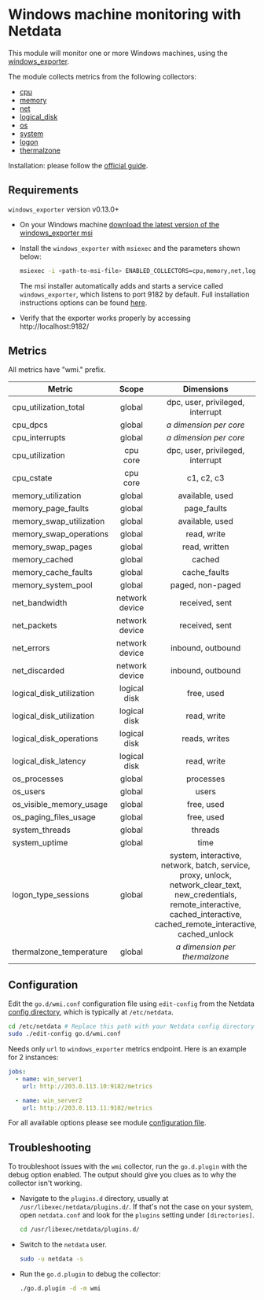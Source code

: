 <!--
title: "Windows machine monitoring with Netdata"
description: "Monitor the health and performance of Windows machines with zero configuration, per-second metric granularity, and interactive visualizations."
custom_edit_url: https://github.com/netdata/go.d.plugin/edit/master/modules/wmi/README.md
sidebar_label: "Windows machines"
-->

# Windows machine monitoring with Netdata

This module will monitor one or more Windows machines, using
the [windows_exporter](https://github.com/prometheus-community/windows_exporter).

The module collects metrics from the following collectors:

- [cpu](https://github.com/prometheus-community/windows_exporter/blob/master/docs/collector.cpu.md)
- [memory](https://github.com/prometheus-community/windows_exporter/blob/master/docs/collector.memory.md)
- [net](https://github.com/prometheus-community/windows_exporter/blob/master/docs/collector.net.md)
- [logical_disk](https://github.com/prometheus-community/windows_exporter/blob/master/docs/collector.logical_disk.md)
- [os](https://github.com/prometheus-community/windows_exporter/blob/master/docs/collector.os.md)
- [system](https://github.com/prometheus-community/windows_exporter/blob/master/docs/collector.system.md)
- [logon](https://github.com/prometheus-community/windows_exporter/blob/master/docs/collector.logon.md)
- [thermalzone](https://github.com/prometheus-community/windows_exporter/blob/master/docs/collector.thermalzone.md)

Installation: please follow the [official guide](https://github.com/prometheus-community/windows_exporter#installation).

## Requirements

`windows_exporter` version v0.13.0+

- On your Windows
  machine [download the latest version of the windows_exporter msi](https://github.com/prometheus-community/windows_exporter/releases)

- Install the `windows_exporter` with `msiexec` and the parameters shown below:

  ```bash 
  msiexec -i <path-to-msi-file> ENABLED_COLLECTORS=cpu,memory,net,logical_disk,os,system,logon,thermalzone
  ```

  The msi installer automatically adds and starts a service called `windows_exporter`, which listens to port 9182 by
  default.
  Full installation instructions options can be
  found  [here](https://github.com/prometheus-community/windows_exporter/releases).

- Verify that the exporter works properly by accessing http://localhost:9182/

## Metrics

All metrics have "wmi." prefix.

| Metric                   |     Scope      |                                                                                     Dimensions                                                                                     |    Units     |
|--------------------------|:--------------:|:----------------------------------------------------------------------------------------------------------------------------------------------------------------------------------:|:------------:|
| cpu_utilization_total    |     global     |                                                                          dpc, user, privileged, interrupt                                                                          |  percentage  |
| cpu_dpcs                 |     global     |                                                                            <i>a dimension per core</i>                                                                             |    dpcs/s    |
| cpu_interrupts           |     global     |                                                                            <i>a dimension per core</i>                                                                             | interrupts/s |
| cpu_utilization          |    cpu core    |                                                                          dpc, user, privileged, interrupt                                                                          |  percentage  |
| cpu_cstate               |    cpu core    |                                                                                     c1, c2, c3                                                                                     |  percentage  |
| memory_utilization       |     global     |                                                                                  available, used                                                                                   |     KiB      |
| memory_page_faults       |     global     |                                                                                    page_faults                                                                                     |   events/s   |
| memory_swap_utilization  |     global     |                                                                                  available, used                                                                                   |     KiB      |
| memory_swap_operations   |     global     |                                                                                    read, write                                                                                     | operations/s |
| memory_swap_pages        |     global     |                                                                                   read, written                                                                                    |   pages/s    |
| memory_cached            |     global     |                                                                                       cached                                                                                       |     KiB      |
| memory_cache_faults      |     global     |                                                                                    cache_faults                                                                                    |   events/s   |
| memory_system_pool       |     global     |                                                                                  paged, non-paged                                                                                  |     KiB      |
| net_bandwidth            | network device |                                                                                   received, sent                                                                                   |  kilobits/s  |
| net_packets              | network device |                                                                                   received, sent                                                                                   |  packets/s   |
| net_errors               | network device |                                                                                 inbound, outbound                                                                                  |   errors/s   |
| net_discarded            | network device |                                                                                 inbound, outbound                                                                                  |  discards/s  |
| logical_disk_utilization |  logical disk  |                                                                                     free, used                                                                                     |     KiB      |
| logical_disk_utilization |  logical disk  |                                                                                    read, write                                                                                     |    KiB/s     |
| logical_disk_operations  |  logical disk  |                                                                                   reads, writes                                                                                    | operations/s |
| logical_disk_latency     |  logical disk  |                                                                                    read, write                                                                                     | milliseconds |
| os_processes             |     global     |                                                                                     processes                                                                                      |    number    |
| os_users                 |     global     |                                                                                       users                                                                                        |    users     |
| os_visible_memory_usage  |     global     |                                                                                     free, used                                                                                     |    bytes     |
| os_paging_files_usage    |     global     |                                                                                     free, used                                                                                     |    bytes     |
| system_threads           |     global     |                                                                                      threads                                                                                       |    number    |
| system_uptime            |     global     |                                                                                        time                                                                                        |   seconds    |
| logon_type_sessions      |     global     | system, interactive, network, batch, service, proxy, unlock, network_clear_text, new_credentials, remote_interactive, cached_interactive, cached_remote_interactive, cached_unlock |   seconds    |
| thermalzone_temperature  |     global     |                                                                         <i>a dimension per thermalzone</i>                                                                         |   celsius    |

## Configuration

Edit the `go.d/wmi.conf` configuration file using `edit-config` from the
Netdata [config directory](https://learn.netdata.cloud/docs/configure/nodes), which is typically at `/etc/netdata`.

```bash
cd /etc/netdata # Replace this path with your Netdata config directory
sudo ./edit-config go.d/wmi.conf
```

Needs only `url` to `windows_exporter` metrics endpoint. Here is an example for 2 instances:

```yaml
jobs:
  - name: win_server1
    url: http://203.0.113.10:9182/metrics

  - name: win_server2
    url: http://203.0.113.11:9182/metrics
```

For all available options please see
module [configuration file](https://github.com/netdata/go.d.plugin/blob/master/config/go.d/wmi.conf).

## Troubleshooting

To troubleshoot issues with the `wmi` collector, run the `go.d.plugin` with the debug option enabled. The output should
give you clues as to why the collector isn't working.

- Navigate to the `plugins.d` directory, usually at `/usr/libexec/netdata/plugins.d/`. If that's not the case on
  your system, open `netdata.conf` and look for the `plugins` setting under `[directories]`.

  ```bash
  cd /usr/libexec/netdata/plugins.d/
  ```

- Switch to the `netdata` user.

  ```bash
  sudo -u netdata -s
  ```

- Run the `go.d.plugin` to debug the collector:

  ```bash
  ./go.d.plugin -d -m wmi
  ```
